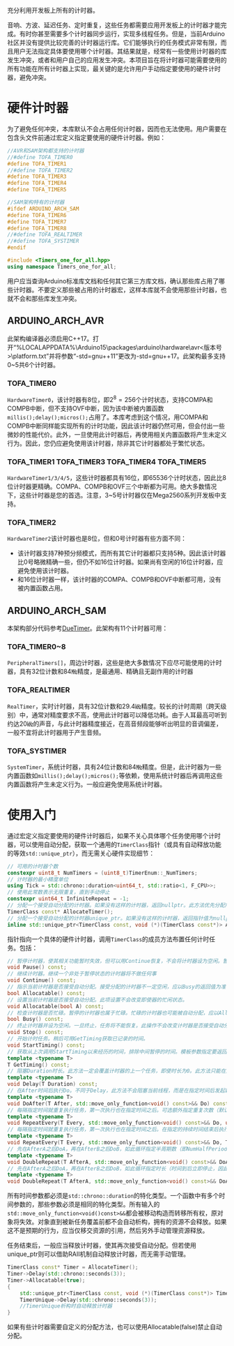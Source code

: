 充分利用开发板上所有的计时器。

音响、方波、延迟任务、定时重复，这些任务都需要应用开发板上的计时器才能完成。有时你甚至需要多个计时器同步运行，实现多线程任务。但是，当前Arduino社区并没有提供比较完善的计时器运行库。它们能够执行的任务模式非常有限，而且用户无法指定具体要使用哪个计时器。其结果就是，经常有一些使用计时器的库发生冲突，或者和用户自己的应用发生冲突。本项目旨在将计时器可能需要使用的所有功能在所有计时器上实现，最关键的是允许用户手动指定要使用的硬件计时器，避免冲突。

# 硬件计时器
为了避免任何冲突，本库默认不会占用任何计时器，因而也无法使用。用户需要在包含头文件前通过宏定义指定要使用的硬件计时器。例如：
```C++
//AVR和SAM架构都支持的计时器
//#define TOFA_TIMER0
#define TOFA_TIMER1
//#define TOFA_TIMER2
#define TOFA_TIMER3
#define TOFA_TIMER4
#define TOFA_TIMER5

//SAM架构特有的计时器
#ifdef ARDUINO_ARCH_SAM
#define TOFA_TIMER6
#define TOFA_TIMER7
#define TOFA_TIMER8
//#define TOFA_REALTIMER
//#define TOFA_SYSTIMER
#endif

#include <Timers_one_for_all.hpp>
using namespace Timers_one_for_all;
```
用户应当查询Arduino标准库文档和任何其它第三方库文档，确认那些库占用了哪些计时器。不要定义那些被占用的计时器宏，这样本库就不会使用那些计时器，也就不会和那些库发生冲突。
## ARDUINO_ARCH_AVR
此架构编译器必须启用C++17。打开“%LOCALAPPDATA%\Arduino15\packages\arduino\hardware\avr\<版本号>\platform.txt”并将参数“-std=gnu++11”更改为-std=gnu++17。此架构最多支持0~5共6个计时器。
### TOFA_TIMER0
`HardwareTimer0`，该计时器有8位，即$2^8=256$个计时状态，支持COMPA和COMPB中断，但不支持OVF中断，因为该中断被内置函数`millis();delay();micros();`占用了。本库考虑到这个情况，用COMPA和COMPB中断同样能实现所有的计时功能，因此该计时器仍然可用，但会付出一些微妙的性能代价。此外，一旦使用此计时器后，再使用相关内置函数将产生未定义行为。因此，您仍应避免使用该计时器，除非其它计时器都处于繁忙状态。
### TOFA_TIMER1 TOFA_TIMER3 TOFA_TIMER4 TOFA_TIMER5
`HardwareTimer1/3/4/5`，这些计时器都具有16位，即65536个计时状态，因此比8位计时器更精确。COMPA、COMPB和OVF三个中断都为可用。绝大多数情况下，这些计时器是您的首选。注意，3~5号计时器仅在Mega2560系列开发板中支持。
### TOFA_TIMER2
`HardwareTimer2`该计时器也是8位，但和0号计时器有些方面不同：
- 该计时器支持7种预分频模式，而所有其它计时器都只支持5种。因此该计时器比0号略微精确一些，但仍不如16位计时器。如果尚有空闲的16位计时器，应避免使用该计时器。
- 和16位计时器一样，该计时器的COMPA、COMPB和OVF中断都可用，没有被内置函数占用。
## ARDUINO_ARCH_SAM
本架构部分代码参考[DueTimer](https://github.com/ivanseidel/DueTimer)。此架构有11个计时器可用：
### TOFA_TIMER0~8
`PeripheralTimers[]`，周边计时器，这些是绝大多数情况下应尽可能使用的计时器，具有32位计数和84㎒精度，是最通用、精确且无副作用的计时器
### TOFA_REALTIMER
`RealTimer`，实时计时器，具有32位计数和29.4㎑精度。较长的计时周期（跨天级别）中，通常对精度要求不高，使用此计时器可以降低功耗。由于人耳最高可听到约达20㎑的声音，与此计时器精度接近，在高音频段能够听出明显的音调偏差，一般不宜将此计时器用于产生音频。
### TOFA_SYSTIMER
`SystemTimer`，系统计时器，具有24位计数和84㎒精度。但是，此计时器为一些内置函数如`millis();delay();micros();`等依赖，使用系统计时器后再调用这些内置函数将产生未定义行为。一般应避免使用系统计时器。
# 使用入门
通过宏定义指定要使用的硬件计时器后，如果不关心具体哪个任务使用哪个计时器，可以使用自动分配，获取一个通用的`TimerClass`指针（或具有自动释放功能的等效`std::unique_ptr`），而无需关心硬件实现细节：
```C++
// 可用的计时器个数
constexpr uint8_t NumTimers = (uint8_t)TimerEnum::_NumTimers;
// 计时器的最小精度单位
using Tick = std::chrono::duration<uint64_t, std::ratio<1, F_CPU>>;
// 使用此常数表示无限重复，直到手动停止
constexpr uint64_t InfiniteRepeat = -1;
// 分配一个接受自动分配的计时器。如果没有这样的计时器，返回nullptr。此方法优先分配序数较大的的计时器（对SAM架构，优后分配实时计时器和系统计时器）。在进入setup之前调用此方法是未定义行为。被此方法分配返回的计时器将不再接受自动分配，需要手动设置Allocatable才能使其重新接受自动分配。
TimerClass const* AllocateTimer();
// 分配一个接受自动分配的计时器unique_ptr。如果没有这样的计时器，返回指针值为nullptr。此方法优先分配序数较大的的计时器（对SAM架构，优后分配实时计时器和系统计时器）。在进入setup之前调用此方法是未定义行为。此unique_ptr析构前计时器将不再接受自动分配。
inline std::unique_ptr<TimerClass const, void (*)(TimerClass const*)> AllocateTimerUnique();
```
指针指向一个具体的硬件计时器，调用`TimerClass`的成员方法布置任何计时任务。包括：
```C++
// 暂停计时器，使其相关功能暂时失效，但可以用Continue恢复，不会将计时器设为空闲。暂停一个已暂停的计时器将不做任何事。
void Pause() const;
// 继续计时器。继续一个非处于暂停状态的计时器将不做任何事
void Continue() const;
// 指示当前计时器是否接受自动分配。接受分配的计时器不一定空闲，应以Busy的返回值为准
bool Allocatable() const;
// 设置当前计时器是否接受自动分配。此项设置不会改变即使器的忙闲状态。
void Allocatable(bool A) const;
// 检查计时器是否忙碌。暂停的计时器也属于忙碌。忙碌的计时器也可能被自动分配，应以Allocatable的返回值为准
bool Busy() const;
// 终止计时器并设为空闲。一旦终止，任务将不能恢复。此操作不会改变计时器是否接受自动分配的状态。如果需要用新任务覆盖计时器上正在执行的其它任务，可以直接布置那个任务而无需先Stop。Stop确保上次布置任务的中断处理代码不再被执行，但不会还原已被任务修改的全局状态（如全局变量、引脚电平等）。
void Stop() const;
// 开始计时任务。稍后可用GetTiming获取已记录的时间。
void StartTiming() const;
// 获取从上次调用StartTiming以来经历的时间，排除中间暂停的时间。模板参数指定要返回的std::chrono::duration时间格式。如果上次StartTiming之后还调用了Stop或布置了其它任务，此方法将产生未定义行为。
template <typename T>
T GetTiming() const;
// 阻塞Duration时长。此方法一定会覆盖计时器的上一个任务，即使时长为0。此方法只能在主线程中使用，在中断处理函数中使用可能会永不返回。
template <typename T>
void Delay(T Duration) const;
// 在After时间后执行Do。不同于Delay，此方法不会阻塞当前线程，而是在指定时间后发起新的中断线程来执行任务。此方法一定会覆盖计时器的上一个任务，即使延时为0。
template <typename T>
void DoAfter(T After, std::move_only_function<void() const>&& Do) const;
// 每隔指定时间就重复执行任务，第一次执行也在指定时间之后。可选额外指定重复次数（默认无限重复）和所有重复结束后立即执行的回调。如果重复次数为0，此方法立即执行DoneCallback，不会覆盖计时器的上一个任务。
template <typename T>
void RepeatEvery(T Every, std::move_only_function<void() const>&& Do, uint64_t RepeatTimes = InfiniteRepeat, std::move_only_function<void() const>&& DoneCallback = []() {}) const;
// 每隔指定时间就重复执行任务，第一次执行也在指定时间之后。在指定的持续时间结束后执行回调。如果指定了DoneCallback，一定会覆盖计时器的上一个任务，即使持续时间为0。
template <typename T>
void RepeatEvery(T Every, std::move_only_function<void() const>&& Do, T RepeatDuration, std::move_only_function<void() const>&& DoneCallback = nullptr) const;
// 先在AfterA之后DoA，再在AfterB之后DoB，如此循环指定半周期数（即NumHalfPeriods为DoA和DoB被执行的次数之和，如果指定为奇数则DoA会比DoB多执行一次）。所有循环完毕后，可选执行一个回调。如果重复半周期数为0，此方法立即执行DoneCallback，不会覆盖计时器的上一个任务。
template <typename T>
void DoubleRepeat(T AfterA, std::move_only_function<void() const>&& DoA, T AfterB, std::move_only_function<void() const>&& DoB, uint64_t NumHalfPeriods = InfiniteRepeat, std::move_only_function<void() const>&& DoneCallback = []() {}) const;
// 先在AfterA之后DoA，再在AfterB之后DoB，如此循环指定时长（时间到后立即停止，因此DoA可能会比DoB多执行一次）。所有循环完毕后，可选执行一个回调。如果指定了DoneCallback，一定会覆盖计时器的上一个任务，即使持续时间为0。
template <typename T>
void DoubleRepeat(T AfterA, std::move_only_function<void() const>&& DoA, T AfterB, std::move_only_function<void() const>&& DoB, T RepeatDuration, std::move_only_function<void() const>&& DoneCallback = nullptr) const;
```
所有时间参数都必须是`std::chrono::duration`的特化类型。一个函数中有多个时间参数的，那些参数必须是相同的特化类型。所有输入的`std::move_only_function<void()const>&&`都会被移动构造而转移所有权，原对象将失效。对象直到被新任务覆盖前都不会自动析构，拥有的资源不会释放。如果这不是预期的行为，应当仅移交资源的引用，然后另外手动管理资源释放。

任务结束后，一般应当释放计时器，使其再次接受自动分配。但若使用unique_ptr则可以借助RAII机制自动释放计时器，而无需手动管理。
```C++
TimerClass const* Timer = AllocateTimer();
Timer->Delay(std::chrono::seconds(3));
Timer->Allocatable(true);
{
	std::unique_ptr<TimerClass const, void (*)(TimerClass const*)> TimerUnique = AllocateTimerUnique();
	TimerUnique->Delay(std::chrono::seconds(3));
	//TimerUnique析构时自动释放计时器
}
```
如果有些计时器需要自定义的分配方法，也可以使用Allocatable(false)禁止自动分配。